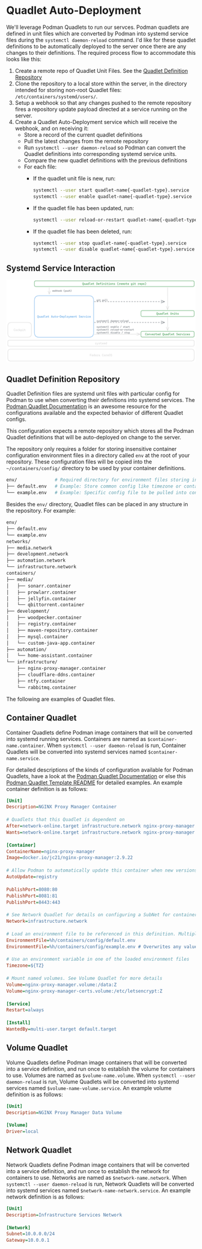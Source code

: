 # Quadlet Auto-Deployment

We'll leverage Podman Quadlets to run our servces. Podman quadlets are defined in unit files which are converted by Podman into systemd service files during the `systemctl daemon-reload` command. I'd like for these quadlet definitions to be automatically deployed to the server once there are any changes to their definitions. The required process flow to accommodate this looks like this:

1. Create a remote repo of Quadlet Unit Files. See the [Quadlet Definition Repository](#quadlet-definition-repository)
2. Clone the repository to a local store within the server, in the directory intended for storing non-root Quadlet files: `/etc/containers/systemd/users/`.
3. Setup a webhook so that any changes pushed to the remote repository fires a repository update payload directed at a service running on the server.
4. Create a Quadlet Auto-Deployment service which will receive the webhook, and on receiving it:
    * Store a record of the current quadlet definitions
    * Pull the latest changes from the remote repository
    * Run `systemctl --user daemon-reload` so Podman can convert the Quadlet definitions into corresponding systemd service units.
    * Compare the new quadlet definitions with the previous definitions
    * For each file:
      * If the quadlet unit file is new, run:

        ```bash
        systemctl --user start quadlet-name{-quadlet-type}.service
        systemctl --user enable quadlet-name{-quadlet-type}.service
        ```

      * If the quadlet file has been updated, run:

        ```bash
        systemctl --user reload-or-restart quadlet-name{-quadlet-type}.service
        ```

      * If the quadlet file has been deleted, run:

        ```bash
        systemctl --user stop quadlet-name{-quadlet-type}.service
        systemctl --user disable quadlet-name{-quadlet-type}.service
        ```

## Systemd Service Interaction

![Quadlet Auto-Deployment Setup](documentation/quadlet-definition-flow.png)

## Quadlet Definition Repository

Quadlet Definition files are systemd unit files with particular config for Podman to use when converting their definitions into systemd services. The [Podman Quadlet Documentation](https://docs.podman.io/en/v5.0.1/markdown/podman-systemd.unit.5.html) is an awesome resource for the configurations available and the expected behavior of different Quadlet configs.

This configuration expects a remote repository which stores all the Podman Quadlet definitions that will be auto-deployed on change to the server.

The repository only requires a folder for storing insensitive container configuration environment files in a directory called `env` at the root of your repository. These configuration files will be copied into the `~/containers/config/` directory to be used by your container definitions.

```bash
env/              # Required directory for environment files storing insensitive container config
├── default.env   # Example: Store common config like timezone or container user
└── example.env   # Example: Specific config file to be pulled into containers.
```

Besides the `env/` directory, Quadlet files can be placed in any structure in the repository. For example:

```bash
env/
├── default.env
└── example.env
networks/
├── media.network
├── development.network
├── automation.network
└── infrastructure.network
containers/
├── media/
│   ├── sonarr.container
│   ├── prowlarr.container
│   ├── jellyfin.container
│   └── qbittorrent.container
├── development/
│   ├── woodpecker.container
│   ├── registry.container
│   ├── maven-repository.container
│   ├── mysql.container
│   └── custom-java-app.container
├── automation/
│   └── home-assistant.container
└── infrastructure/
    ├── nginx-proxy-manager.container
    ├── cloudflare-ddns.container
    ├── ntfy.container
    └── rabbitmq.container
```

The following are examples of Quadlet files.

## Container Quadlet

Container Quadlets define Podman image containers that will be converted into systemd running services. Containers are named as `$container-name.container`. When `systemctl --user daemon-reload` is run, Container Quadlets will be converted into systemd services named `$container-name.service`.

For detailed descriptions of the kinds of configuration available for Podman Quadlets, have a look at the [Podman Quadlet Documentation](https://docs.podman.io/en/v5.0.1/markdown/podman-systemd.unit.5.html) or else this [Podman Quadlet Template README](https://github.com/fpatrick/podman-quadlet/blob/main/readme.md) for detailed examples. An example container definition is as follows:

```ini
[Unit]
Description=NGINX Proxy Manager Container

# Quadlets that this Quadlet is dependent on
After=network-online.target infrastructure.network nginx-proxy-manager.volume nginx-proxy-manager-certs.volume
Wants=network-online.target infrastructure.network nginx-proxy-manager.volume nginx-proxy-manager-certs.volume

[Container]
ContainerName=nginx-proxy-manager
Image=docker.io/jc21/nginx-proxy-manager:2.9.22

# Allow Podman to automatically update this container when new versions of the image are available
AutoUpdate=registry

PublishPort=8080:80
PublishPort=8081:81
PublishPort=8443:443

# See Network Quadlet for details on configuring a SubNet for containers
Network=infrastructure.network 

# Load an environment file to be referenced in this definition. Multiple files can be loaded.
EnvironmentFile=%h/containers/config/default.env
EnvironmentFile=%h/containers/config/example.env # Overwrites any values also defined in default.env

# Use an environment variable in one of the loaded environment files
Timezone=${TZ}

# Mount named volumes. See Volume Quadlet for more details
Volume=nginx-proxy-manager.volume:/data:Z
Volume=nginx-proxy-manager-certs.volume:/etc/letsencrypt:Z

[Service]
Restart=always

[Install]
WantedBy=multi-user.target default.target
```

## Volume Quadlet

Volume Quadlets define Podman image containers that will be converted into a service definition, and run once to establish the volume for containers to use. Volumes are named as `$volume-name.volume`. When `systemctl --user daemon-reload` is run, Volume Quadlets will be converted into systemd services named `$volume-name-volume.service`. An example volume definition is as follows:

```ini
[Unit]
Description=NGINX Proxy Manager Data Volume

[Volume]
Driver=local 
```

## Network Quadlet

Network Quadlets define Podman image containers that will be converted into a service definition, and run once to establish the network for containers to use. Networks are named as `$network-name.network`. When `systemctl --user daemon-reload` is run, Network Quadlets will be converted into systemd services named `$network-name-network.service`. An example network definition is as follows:

```ini
[Unit]
Description=Infrastructure Services Network

[Network]
Subnet=10.0.0.0/24
Gateway=10.0.0.1
```
